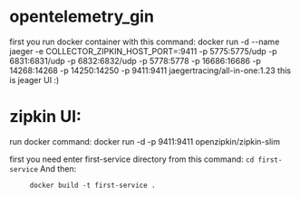# opentelemetry_gin
first you run docker container with this command: docker run -d --name jaeger -e COLLECTOR_ZIPKIN_HOST_PORT=:9411 -p 5775:5775/udp -p 6831:6831/udp -p 6832:6832/udp -p 5778:5778 -p 16686:16686 -p 14268:14268 -p 14250:14250 
-p 9411:9411 jaegertracing/all-in-one:1.23
this is jeager UI :)
# zipkin UI:
run docker command: docker run -d -p 9411:9411 openzipkin/zipkin-slim

first you need enter first-service directory from this command:
```cd first-service```
And then: 
``` 
     docker build -t first-service .
  ```